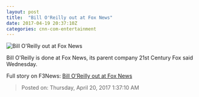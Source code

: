 ```yaml
---
layout: post
title:  "Bill O'Reilly out at Fox News"
date: 2017-04-19 20:37:10Z
categories: cnn-com-entertainment
---
```


![Bill O'Reilly out at Fox News](http://i2.cdn.turner.com/money/dam/assets/160711165207-bill-oreilly-780x439.jpg)

Bill O'Reilly is done at Fox News, its parent company 21st Century Fox said Wednesday.


Full story on F3News: [Bill O'Reilly out at Fox News](http://www.f3nws.com/n/pAbsUF)

> Posted on: Thursday, April 20, 2017 1:37:10 AM
